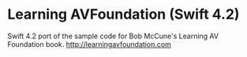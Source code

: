 # Learning AVFoundation (Swift 4.2)
Swift 4.2 port of the sample code for Bob McCune's Learning AV Foundation book. http://learningavfoundation.com
